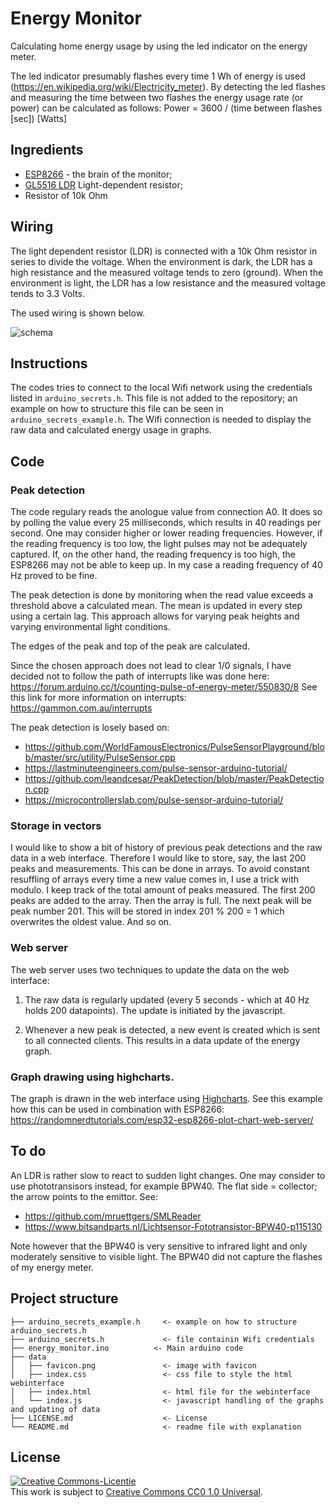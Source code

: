 # Energy Monitor

Calculating home energy usage by using the led indicator on the energy meter.

The led indicator presumably flashes every time 1 Wh of energy is used (https://en.wikipedia.org/wiki/Electricity_meter).
By detecting the led flashes and measuring the time between two flashes the energy usage rate (or power) can be calculated as follows:
Power = 3600 / (time between flashes [sec]) [Watts]

## Ingredients

- [ESP8266](https://en.wikipedia.org/wiki/ESP8266) - the brain of the monitor;
- [GL5516 LDR](https://en.wikipedia.org/wiki/Photoresistor) Light-dependent resistor;
- Resistor of 10k Ohm

## Wiring

The light dependent resistor (LDR) is connected with a 10k Ohm resistor in series to divide the voltage. 
When the environment is dark, the LDR has a high resistance and the measured voltage tends to zero (ground). 
When the environment is light, the LDR has a low resistance and the measured voltage tends to 3.3 Volts.

The used wiring is shown below.

![schema](https://github.com/user-attachments/assets/8f83836d-f707-4fd5-adda-57f91d4ffed7)


## Instructions

The codes tries to connect to the local Wifi network using the credentials listed in `arduino_secrets.h`. 
This file is not added to the repository; an example on how to structure this file can be seen in `arduino_secrets_example.h`.
The Wifi connection is needed to display the raw data and calculated energy usage in graphs.

## Code

### Peak detection

The code regulary reads the anologue value from connection A0. 
It does so by polling the value every 25 milliseconds, which results in 40 readings per second. 
One may consider higher or lower reading frequencies. 
However, if the reading frequency is too low, the light pulses may not be adequately captured. 
If, on the other hand, the reading frequency is too high, the ESP8266 may not be able to keep up.
In my case a reading frequency of 40 Hz proved to be fine.

The peak detection is done by monitoring when the read value exceeds a threshold above a calculated mean.
The mean is updated in every step using a certain lag. 
This approach allows for varying peak heights and varying environmental light conditions.

The edges of the peak and top of the peak are calculated.

Since the chosen approach does not lead to clear 1/0 signals, 
I have decided not to follow the path of interrupts like was done here: https://forum.arduino.cc/t/counting-pulse-of-energy-meter/550830/8
See this link for more information on interrupts: https://gammon.com.au/interrupts

The peak detection is losely based on:
- https://github.com/WorldFamousElectronics/PulseSensorPlayground/blob/master/src/utility/PulseSensor.cpp
- https://lastminuteengineers.com/pulse-sensor-arduino-tutorial/
- https://github.com/leandcesar/PeakDetection/blob/master/PeakDetection.cpp
- https://microcontrollerslab.com/pulse-sensor-arduino-tutorial/

### Storage in vectors

I would like to show a bit of history of previous peak detections and the raw data in a web interface. 
Therefore I would like to store, say, the last 200 peaks and measurements.
This can be done in arrays. 
To avoid constant resuffling of arrays every time a new value comes in, I use a trick with modulo.
I keep track of the total amount of peaks measured. The first 200 peaks are added to the array. Then the array is full.
The next peak will be peak number 201. This will be stored in index 201 % 200 = 1 which overwrites the oldest value.
And so on.

### Web server 

The web server uses two techniques to update the data on the web interface:

1. The raw data is regularly updated (every 5 seconds - which at 40 Hz holds 200 datapoints).
The update is initiated by the javascript.

2. Whenever a new peak is detected, a new event is created which is sent to all connected clients. 
This results in a data update of the energy graph.

### Graph drawing using highcharts.

The graph is drawn in the web interface using [Highcharts](https://www.highcharts.com/). 
See this example how this can be used in combination with ESP8266: https://randomnerdtutorials.com/esp32-esp8266-plot-chart-web-server/

## To do

An LDR is rather slow to react to sudden light changes. One may consider to use phototransisors instead, for example BPW40. 
The flat side = collector; the arrow points to the emittor. See:
- https://github.com/mruettgers/SMLReader
- https://www.bitsandparts.nl/Lichtsensor-Fototransistor-BPW40-p115130

Note however that the BPW40 is very sensitive to infrared light and only moderately sensitive to visible light. 
The BPW40 did not capture the flashes of my energy meter.

## Project structure

```
├── arduino_secrets_example.h     <- example on how to structure arduino_secrets.h
├── arduino_secrets.h             <- file containin Wifi credentials
├── energy_monitor.ino          <- Main arduino code
├── data
│   ├── favicon.png               <- image with favicon
│   ├── index.css                 <- css file to style the html webinterface
│   ├── index.html                <- html file for the webinterface
│   └── index.js                  <- javascript handling of the graphs and updating of data
├── LICENSE.md                    <- License
└── README.md                     <- readme file with explanation
```

## License

<a rel="license" href="https://creativecommons.org/publicdomain/zero/1.0/">
<img alt="Creative Commons-Licentie" style="border-width:0" src="https://licensebuttons.net/l/publicdomain/88x31.png" />
</a>
<br />This work is subject to <a rel="license" href="https://creativecommons.org/publicdomain/zero/1.0/">Creative Commons CC0 1.0 Universal</a>.
